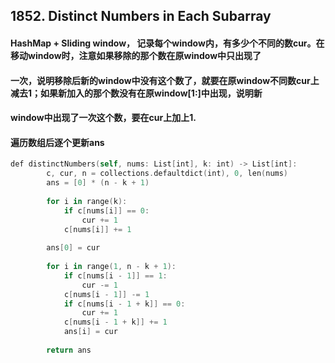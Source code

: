 ## 1852. Distinct Numbers in Each Subarray
#### HashMap + Sliding window， 记录每个window内，有多少个不同的数cur。在移动window时，注意如果移除的那个数在原window中只出现了
#### 一次，说明移除后新的window中没有这个数了，就要在原window不同数cur上减去1；如果新加入的那个数没有在原window[1:]中出现，说明新
#### window中出现了一次这个数，要在cur上加上1.
#### 遍历数组后逐个更新ans

```swift
def distinctNumbers(self, nums: List[int], k: int) -> List[int]:
        c, cur, n = collections.defaultdict(int), 0, len(nums)
        ans = [0] * (n - k + 1)
        
        for i in range(k):
            if c[nums[i]] == 0:
                cur += 1
            c[nums[i]] += 1
        
        ans[0] = cur
        
        for i in range(1, n - k + 1):
            if c[nums[i - 1]] == 1:
                cur -= 1
            c[nums[i - 1]] -= 1
            if c[nums[i - 1 + k]] == 0:
                cur += 1
            c[nums[i - 1 + k]] += 1
            ans[i] = cur
              
        return ans
```
